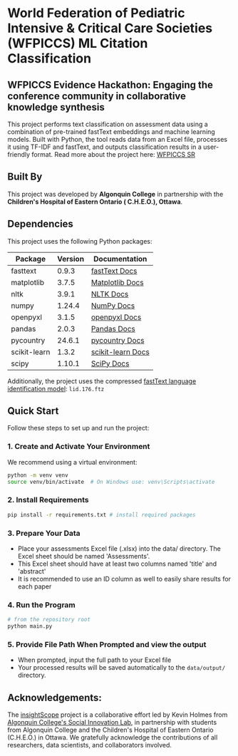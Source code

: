 # World Federation of Pediatric Intensive & Critical Care Societies (WFPICCS) ML Citation Classification

## WFPICCS Evidence Hackathon: Engaging the conference community in collaborative knowledge synthesis

This project performs text classification on assessment data using a combination of pre-trained fastText embeddings and
machine learning models. Built with Python, the tool reads data from an Excel file, processes it using TF-IDF and
fastText, and outputs classification results in a user-friendly format. Read more about the project
here: [WFPICCS SR](https://insightscope.tech/preview_project/268)

## Built By

This project was developed by **Algonquin College** in partnership with the **Children's Hospital of Eastern Ontario (
C.H.E.O.), Ottawa**.

## Dependencies

This project uses the following Python packages:

| Package         | Version | Documentation |
|----------------|---------|----------------|
| fasttext       | 0.9.3   | [fastText Docs](https://fasttext.cc/docs/en/support.html) |
| matplotlib     | 3.7.5   | [Matplotlib Docs](https://matplotlib.org/stable/index.html) |
| nltk           | 3.9.1   | [NLTK Docs](https://www.nltk.org/) |
| numpy          | 1.24.4  | [NumPy Docs](https://numpy.org/doc/) |
| openpyxl       | 3.1.5   | [openpyxl Docs](https://openpyxl.readthedocs.io/en/stable/) |
| pandas         | 2.0.3   | [Pandas Docs](https://pandas.pydata.org/docs/) |
| pycountry      | 24.6.1  | [pycountry Docs](https://pypi.org/project/pycountry/) |
| scikit-learn   | 1.3.2   | [scikit-learn Docs](https://scikit-learn.org/stable/documentation.html) |
| scipy          | 1.10.1  | [SciPy Docs](https://docs.scipy.org/doc/scipy/) |

Additionally, the project uses the
compressed  [fastText language identification model](https://fasttext.cc/docs/en/language-identification.html): `lid.176.ftz`

## Quick Start

Follow these steps to set up and run the project:

### 1. Create and Activate Your Environment

We recommend using a virtual environment:

```bash
python -m venv venv
source venv/bin/activate  # On Windows use: venv\Scripts\activate
```

### 2. Install Requirements

```bash
pip install -r requirements.txt # install required packages
```

### 3. Prepare Your Data

- Place your assessments Excel file (.xlsx) into the data/ directory. The Excel sheet should be named 'Assessments'.
- This Excel sheet should have at least two columns named 'title' and 'abstract'
- It is recommended to use an ID column as well to easily share results for each paper

### 4. Run the Program

```bash
# from the repository root
python main.py
```

### 5. Provide File Path When Prompted and view the output

- When prompted, input the full path to your Excel file
- Your processed results will be saved automatically to the `data/output/` directory.

## Acknowledgements:

The [insightScope](https://www.insightscope.ca) project is a collaborative effort led by Kevin Holmes
from [Algonquin College's Social Innovation Lab](https://slidelab7.ca/), in partnership with students from Algonquin
College and the Children's Hospital of Eastern Ontario (C.H.E.O.) in Ottawa. We gratefully acknowledge the contributions
of all researchers, data scientists, and collaborators involved.
